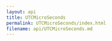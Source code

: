 ```yaml
---
layout: api
title: UTCMicroSeconds
permalink: UTCMicroSeconds/index.html
filename: api/UTCMicroSeconds.md
---
```

